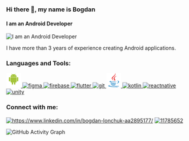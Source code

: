 ### Hi there 👋, my name is Bogdan
#### I am an Android Developer
![I am an Android Developer](https://media-exp1.licdn.com/dms/image/C4E16AQEhFS9UqJWB8A/profile-displaybackgroundimage-shrink_350_1400/0/1602926911423?e=1622073600&v=beta&t=9fRknggmneQoq2U1kl1J2ebFgOVBq0QJfyA4U-m51sg)

I have more than 3 years of experience creating Android applications. 

<h3 align="left">Languages and Tools:</h3>
<p align="left"> <a href="https://developer.android.com" target="_blank"> <img src="https://raw.githubusercontent.com/devicons/devicon/master/icons/android/android-original-wordmark.svg" alt="android" width="40" height="40"/> </a> <a href="https://www.figma.com/" target="_blank"> <img src="https://www.vectorlogo.zone/logos/figma/figma-icon.svg" alt="figma" width="40" height="40"/> </a> <a href="https://firebase.google.com/" target="_blank"> <img src="https://www.vectorlogo.zone/logos/firebase/firebase-icon.svg" alt="firebase" width="40" height="40"/> </a> <a href="https://flutter.dev" target="_blank"> <img src="https://www.vectorlogo.zone/logos/flutterio/flutterio-icon.svg" alt="flutter" width="40" height="40"/> </a> <a href="https://git-scm.com/" target="_blank"> <img src="https://www.vectorlogo.zone/logos/git-scm/git-scm-icon.svg" alt="git" width="40" height="40"/> </a> <a href="https://www.java.com" target="_blank"> <img src="https://raw.githubusercontent.com/devicons/devicon/master/icons/java/java-original.svg" alt="java" width="40" height="40"/> </a> <a href="https://kotlinlang.org" target="_blank"> <img src="https://www.vectorlogo.zone/logos/kotlinlang/kotlinlang-icon.svg" alt="kotlin" width="40" height="40"/> </a> <a href="https://reactnative.dev/" target="_blank"> <img src="https://reactnative.dev/img/header_logo.svg" alt="reactnative" width="40" height="40"/> </a> <a href="https://unity.com/" target="_blank"> <img src="https://www.vectorlogo.zone/logos/unity3d/unity3d-icon.svg" alt="unity" width="40" height="40"/> </a> </p>

<h3 align="left">Connect with me:</h3>
<p align="left">
<a href="https://linkedin.com/in/https://www.linkedin.com/in/bogdan-lonchuk-aa2895177/" target="blank"><img align="center" src="https://cdn.jsdelivr.net/npm/simple-icons@3.0.1/icons/linkedin.svg" alt="https://www.linkedin.com/in/bogdan-lonchuk-aa2895177/" height="30" width="40" /></a>
<a href="https://stackoverflow.com/users/11785652" target="blank"><img align="center" src="https://cdn.jsdelivr.net/npm/simple-icons@3.0.1/icons/stackoverflow.svg" alt="11785652" height="30" width="40" /></a>
</p>

![GitHub Activity Graph](https://activity-graph.herokuapp.com/graph?username=bgdlnchk)  
